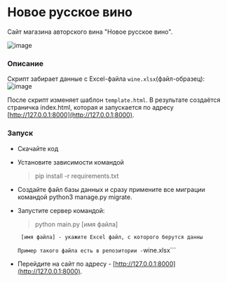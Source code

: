# Новое русское вино

Сайт магазина авторского вина "Новое русское вино".

![image](https://user-images.githubusercontent.com/58893102/184070333-67e71f10-796f-417c-8005-bbed38e0e8be.png)

### Описание

Скрипт забирает данные с Excel-файла ```wine.xlsx```(файл-образец):
![image](https://user-images.githubusercontent.com/58893102/184127762-0bf4a592-24e2-4d3e-9ba6-a785f1f1850d.png)


После скрипт изменяет шаблон ```template.html```.
В результате создаётся страничка index.html, которая и запускается по адресу [http://127.0.0.1:8000](http://127.0.0.1:8000).

### Запуск
* Скачайте код
* Установите зависимости командой 
  
  > pip install -r requirements.txt

* Создайте файл базы данных и сразу примените все миграции командой python3 manage.py migrate.
* Запустите сервер командой:

  > python main.py [имя файла]
  
  ``` [имя файла] - укажите Excel файл, с которого берутся данны```
  
  ``` Пример такого файла есть в репозитории - ```wine.xlsx```

* Перейдите на сайт по адресу - [http://127.0.0.1:8000](http://127.0.0.1:8000).

